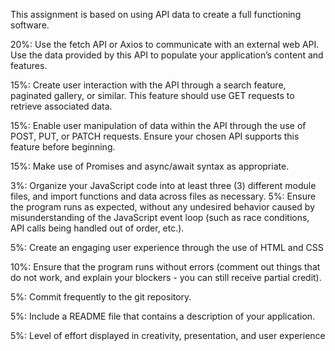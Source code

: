This assignment is based on using API data to create a full functioning software.

20%: Use the fetch API or Axios to communicate with an
     external web API. Use the data provided by this API
     to populate your application’s content and features.

15%: Create user interaction with the API through a search
     feature, paginated gallery, or similar. This feature 
     should use GET requests to retrieve associated data.

15%: Enable user manipulation of data within the API through
     the use of POST, PUT, or PATCH requests. Ensure your chosen 
     API supports this feature before beginning.

15%: Make use of Promises and async/await syntax 
     as appropriate.

3%: Organize your JavaScript code into at least three
    (3) different module files, and import functions 
    and data across files as necessary.
5%: Ensure the program runs as expected, without any
    undesired behavior caused by misunderstanding of the
    JavaScript event loop (such as race conditions, API 
    calls being handled out of order, etc.).

5%: Create an engaging user experience through the use
    of HTML and CSS

10%: Ensure that the program runs without errors
     (comment out things that do not work, and 
     explain your blockers - you can still 
     receive partial credit).

5%: Commit frequently to the git repository.

5%: Include a README file that contains a
    description of your application.

5%: Level of effort displayed in creativity,
    presentation, and user experience